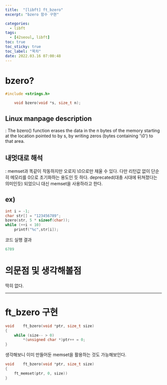 ```yaml
---
title:  "[libft] ft_bzero"
excerpt: "bzero 함수 구현"

categories:
  - libft
tags:
  - [42seoul, libft]
toc: true
toc_sticky: true
toc_label: "목차"
date: 2022.03.16 07:00:48
---
```


# bzero?

```c
#include <strings.h>

    void bzero(void *s, size_t n);
```

## Linux manpage description    
:  The  bzero() function erases the data in the n bytes of the memory starting at the location pointed to by s, by writing zeros (bytes containing '\0') to that area.    

## 내멋대로 해석    
:  memset과 똑같이 작동하지만 오로지 \0으로만 채울 수 있다. 다만 리턴값 없이 단순히 메모리를 0으로 초기화하는 용도인 듯 하다. deprecated(대충 시대에 뒤쳐졌다는 의미인듯) 되었으니 대신 memset을 사용하라고 한다.

## ex)    
```c
int i = -1;
char str[] = "123456789";
bzero(str, 5 * sizeof(char));
while (++i < 10)
	printf("%c",str[i]);
```
코드 실행 결과
```c
6789
```

# 의문점 및 생각해볼점    

딱히 없다.

***

# ft_bzero 구현

```c
void	ft_bzero(void *ptr, size_t size)
{
	while (size-- > 0)
		*(unsigned char *)ptr++ = 0;
}
```

생각해보니 이미 만들어둔 memset을 활용하는 것도 가능해보인다.

```c
void	ft_bzero(void *ptr, size_t size)
{
	ft_memset(ptr, 0, size))
}
```

